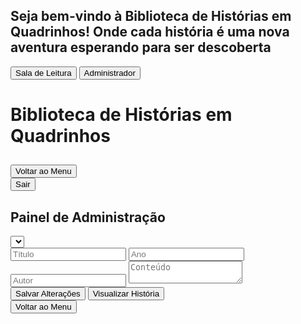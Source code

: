<html><head><base href="https://camiloduvane.github.io/CD/"><meta charset="UTF-8"><meta name="viewport" content="width=device-width, initial-scale=1.0"><title>Biblioteca de Histórias em Quadrinhos</title>
<style>
  @import url('https://fonts.googleapis.com/css2?family=Bangers&family=Comic+Neue:wght@400;700&display=swap');

  body {
    font-family: 'Comic Neue', cursive;
    background-color: #f0f0f0;
    margin: 0;
    padding: 0;
    height: 100vh;
    display: flex;
    flex-direction: column;
  }

  .overlay {
    position: fixed;
    top: 0;
    left: 0;
    width: 100%;
    height: 100%;
    background-color: rgba(0, 0, 0, 0.7);
    display: flex;
    justify-content: center;
    align-items: center;
    z-index: 1000;
  }

  .login-container {
    background-color: white;
    padding: 20px;
    border-radius: 10px;
    text-align: center;
  }

  .login-btn {
    font-family: 'Bangers', cursive;
    font-size: 1.2em;
    padding: 10px 20px;
    margin: 10px;
    background-color: #ff6b6b;
    color: white;
    border: none;
    border-radius: 5px;
    cursor: pointer;
    transition: background-color 0.3s;
  }

  .login-btn:hover {
    background-color: #ff4757;
  }

  .container {
    flex: 1;
    max-width: none;
    width: 100%;
    margin: 0;
    border-radius: 0;
    box-shadow: none;
    overflow-y: auto;
  }

  h1 {
    font-family: 'Bangers', cursive;
    color: #ff6b6b;
    text-align: center;
    font-size: 2.5em;
    margin-bottom: 20px;
    text-shadow: 2px 2px 0px #feca57;
  }

  .menu {
    display: grid;
    grid-template-columns: repeat(auto-fill, minmax(250px, 1fr));
    gap: 20px;
    margin-bottom: 30px;
  }

  .story-card {
    background-color: #f7f1e3;
    border: 2px solid #2d3436;
    border-radius: 10px;
    padding: 15px;
    transition: transform 0.3s, box-shadow 0.3s;
    cursor: pointer;
  }

  .story-card.read {
    opacity: 0.7;
    background-color: #e0e0e0;
  }

  .story-card:hover {
    transform: translateY(-5px);
    box-shadow: 0 5px 15px rgba(0,0,0,0.1);
  }

  .story-title {
    font-family: 'Bangers', cursive;
    color: #4ecdc4;
    font-size: 1.3em;
    margin-bottom: 10px;
  }

  .story-info {
    font-size: 0.9em;
    color: #636e72;
  }

  .comic-container {
    display: none;
  }

  .scene {
    margin-bottom: 30px;
    border: 1px solid #ddd;
    padding: 15px;
    border-radius: 5px;
  }

  .scene-title {
    font-family: 'Bangers', cursive;
    color: #4ecdc4;
    font-size: 1.5em;
    margin-bottom: 10px;
  }

  .panel {
    background-color: #f7f1e3;
    border: 2px solid #2d3436;
    border-radius: 10px;
    padding: 15px;
    margin-bottom: 15px;
  }

  .panel-description {
    white-space: pre-wrap;
  }

  .dialogue {
    margin-left: 20px;
  }

  .character {
    font-weight: bold;
    color: #6c5ce7;
  }

  .moral {
    font-family: 'Bangers', cursive;
    font-size: 1.2em;
    text-align: center;
    color: #e17055;
    margin-top: 30px;
    padding: 10px;
    background-color: #ffeaa7;
    border-radius: 5px;
  }

  .nav-buttons {
    display: flex;
    justify-content: space-between;
    margin-top: 20px;
  }

  .nav-button {
    font-family: 'Bangers', cursive;
    font-size: 1.2em;
    padding: 10px 20px;
    background-color: #ff6b6b;
    color: white;
    border: none;
    border-radius: 5px;
    cursor: pointer;
    transition: background-color 0.3s;
  }

  .nav-button:hover {
    background-color: #ff4757;
  }

  .nav-button:disabled {
    background-color: #b2bec3;
    cursor: not-allowed;
  }

  .back-to-menu {
    display: block;
    margin: 20px auto;
    font-family: 'Bangers', cursive;
    font-size: 1.2em;
    padding: 10px 20px;
    background-color: #4ecdc4;
    color: white;
    border: none;
    border-radius: 5px;
    cursor: pointer;
    transition: background-color 0.3s;
  }

  .back-to-menu:hover {
    background-color: #45b7aa;
  }

  .exit-btn {
    display: block;
    margin: 20px auto;
    font-family: 'Bangers', cursive;
    font-size: 1.2em;
    padding: 10px 20px;
    background-color: #ff6b6b;
    color: white;
    border: none;
    border-radius: 5px;
    cursor: pointer;
    transition: background-color 0.3s;
  }

  .exit-btn:hover {
    background-color: #ff4757;
  }

  .edit-form {
    background-color: #f9f9f9;
    border: 1px solid #ddd;
    padding: 20px;
    margin-top: 20px;
    border-radius: 5px;
  }

  .edit-form input {
    width: 100%;
    padding: 8px;
    margin: 5px 0 15px 0;
    display: inline-block;
    border: 1px solid #ccc;
    border-radius: 4px;
    box-sizing: border-box;
  }

  .edit-form button {
    background-color: #4CAF50;
    color: white;
    padding: 10px 20px;
    border: none;
    border-radius: 4px;
    cursor: pointer;
  }

  .edit-form button:hover {
    background-color: #45a049;
  }

  .edit-form textarea {
    width: 100%;
    height: 400px;
    margin-bottom: 10px;
    font-family: 'Comic Neue', cursive;
    font-size: 14px;
    line-height: 1.5;
  }

  .edit-form p {
    margin-bottom: 10px;
    font-style: italic;
    color: #666;
  }

  .quiz {
    background-color: #f0f8ff;
    border: 1px solid #add8e6;
    border-radius: 10px;
    padding: 20px;
    margin-top: 30px;
  }

  .quiz h3 {
    font-family: 'Bangers', cursive;
    color: #4ecdc4;
    font-size: 1.5em;
    margin-bottom: 20px;
  }

  .question {
    margin-bottom: 20px;
  }

  .question p {
    font-weight: bold;
    margin-bottom: 10px;
  }

  .question label {
    display: block;
    margin-bottom: 5px;
  }

  .quiz button {
    font-family: 'Bangers', cursive;
    font-size: 1.2em;
    padding: 10px 20px;
    background-color: #ff6b6b;
    color: white;
    border: none;
    border-radius: 5px;
    cursor: pointer;
    transition: background-color 0.3s;
    margin-top: 20px;
  }

  .quiz button:hover {
    background-color: #ff4757;
  }

  .admin-panel {
    background-color: white;
    padding: 20px;
    border-radius: 10px;
    margin-top: 20px;
    display: none;
  }

  #story-select {
    width: 100%;
    padding: 10px;
    margin-bottom: 20px;
    font-size: 16px;
  }

  .quiz-question {
    margin-bottom: 20px;
  }

  .quiz-question input,
  .quiz-question textarea {
    width: 100%;
    padding: 5px;
    margin-bottom: 5px;
  }

  .admin-button {
    font-family: 'Bangers', cursive;
    font-size: 1.2em;
    padding: 10px 20px;
    background-color: #4ecdc4;
    color: white;
    border: none;
    border-radius: 5px;
    cursor: pointer;
    transition: background-color 0.3s;
    margin-top: 20px;
    margin-right: 10px;
  }

  .admin-button:hover {
    background-color: #45b7aa;
  }

  .story-preview {
    display: none;
    background-color: #fff;
    border: 1px solid #ddd;
    border-radius: 10px;
    padding: 30px;
    margin-top: 20px;
    max-height: 600px;
    overflow-y: auto;
    box-shadow: 0 4px 6px rgba(0, 0, 0, 0.1);
  }

  .story-preview h3 {
    font-family: 'Bangers', cursive;
    color: #4ecdc4;
    font-size: 2em;
    margin-bottom: 10px;
    text-align: center;
  }

  .story-preview .story-info {
    text-align: center;
    font-style: italic;
    margin-bottom: 20px;
    color: #666;
  }

  .story-preview .story-content {
    background-color: #f7f1e3;
    border: 2px solid #2d3436;
    border-radius: 10px;
    padding: 25px;
    margin-bottom: 20px;
    white-space: pre-wrap;
    font-family: 'Comic Neue', cursive;
    line-height: 1.8;
    text-align: justify;
  }

  .story-preview .quiz-section h4 {
    font-family: 'Bangers', cursive;
    color: #ff6b6b;
    font-size: 1.5em;
    margin-bottom: 15px;
  }

  .story-preview .quiz-section .question {
    background-color: #f0f8ff;
    border: 1px solid #add8e6;
    border-radius: 8px;
    padding: 15px;
    margin-bottom: 15px;
  }

  .story-preview .quiz-section .question p {
    font-weight: bold;
    margin-bottom: 10px;
  }

  .story-preview .quiz-section .question ul {
    list-style-type: none;
    padding-left: 0;
  }

  .story-preview .quiz-section .question li {
    margin-bottom: 5px;
  }

  .story-preview .quiz-section .question li.correct-answer {
    color: #4CAF50;
    font-weight: bold;
  }

  .quiz-result {
    background-color: #f0f8ff;
    border: 1px solid #add8e6;
    border-radius: 10px;
    padding: 20px;
    margin-top: 30px;
    text-align: center;
  }

  .quiz-result h3 {
    font-family: 'Bangers', cursive;
    color: #4ecdc4;
    font-size: 1.5em;
    margin-bottom: 20px;
  }

  .quiz-result p {
    font-size: 1.2em;
    margin-bottom: 20px;
  }

  .quiz-result button {
    font-family: 'Bangers', cursive;
    font-size: 1.2em;
    padding: 10px 20px;
    background-color: #ff6b6b;
    color: white;
    border: none;
    border-radius: 5px;
    cursor: pointer;
    transition: background-color 0.3s;
  }

  .quiz-result button:hover {
    background-color: #ff4757;
  }

  .fullscreen-btn {
    position: fixed;
    top: 20px;
    right: 20px;
    z-index: 1001;
    font-family: 'Bangers', cursive;
    font-size: 1.2em;
    padding: 10px 20px;
    background-color: #4ecdc4;
    color: white;
    border: none;
    border-radius: 5px;
    cursor: pointer;
    transition: background-color 0.3s;
  }

  .fullscreen-btn:hover {
    background-color: #45b7aa;
  }
  
</style>
</head>
<body>
  <div id="login-overlay" class="overlay">
    <div class="login-container">
      <h2>Seja bem-vindo à Biblioteca de Histórias em Quadrinhos! Onde cada história é uma nova aventura esperando para ser descoberta</h2>
      <button id="reading-room-btn" class="login-btn">Sala de Leitura</button>
      <button id="admin-btn" class="login-btn">Administrador</button>
    </div>
  </div>
  <div class="container">
    <h1>Biblioteca de Histórias em Quadrinhos</h1>
    <div id="story-menu" class="menu"></div>
    <div id="comic-container" class="comic-container">
      <h2 id="comic-title"></h2>
      <div id="comic-content"></div>
      <button class="back-to-menu" onclick="showMenu()">Voltar ao Menu</button>
    </div>
    <button id="exit-btn" class="exit-btn" onclick="showLoginOverlay()">Sair</button>
  </div>
  <div id="admin-panel" class="admin-panel">
    <h2>Painel de Administração</h2>
    <select id="story-select"></select>
    <div id="edit-form" class="edit-form">
      <input type="text" id="edit-title" placeholder="Título">
      <input type="number" id="edit-year" placeholder="Ano">
      <input type="text" id="edit-author" placeholder="Autor">
      <textarea id="edit-content" placeholder="Conteúdo"></textarea>
      <div id="quiz-editor"></div>
      <button onclick="saveStoryChanges()">Salvar Alterações</button>
      <button onclick="previewStory()" class="admin-button">Visualizar História</button>
    </div>
    <button onclick="showMenu()" class="admin-button">Voltar ao Menu</button>
    <div id="story-preview" class="story-preview"></div>
  </div>

  <script>
const stories = [
  {
    id: 1,
    title: "A Galinha dos Ovos de Ouro",
    year: 2000,
    author: "Camilo Duvane",
    content: `No silêncio da manhã, o fazendeiro entrou no galinheiro como fazia todos os dias. Mas, para sua surpresa, encontrou algo brilhando no meio das palhas: um ovo de ouro. Ele o pegou cuidadosamente, admirando o brilho metálico com um sorriso imenso no rosto.
"Com esse ovo, vou comprar o maior trator do mundo!"
Ele não conseguia conter a alegria, imaginando as novas possibilidades que esse ovo traria para sua fazenda. Com o ovo seguro em suas mãos, ele saiu do galinheiro, sem perceber que estava sendo vigiado.

<p>O Plano dos Ladrões</p>
Do outro lado da fazenda, escondidos entre árvores, dois ladrões observavam atentamente o fazendeiro. Eles tinham ouvido rumores sobre o ovo de ouro e estavam determinados a roubá-lo.
"Precisamos desse ovo. Com ele, seremos ricos!"
Os dois abriram um mapa desenhado à mão no chão, traçando os passos de como invadir o galinheiro. Estavam confiantes de que o plano era perfeito.
"Entramos pelo portão lateral, depois escalamos a cerca e pegamos a galinha. Fácil."

<p>O Roubo</p>
Na calada da noite, os ladrões finalmente executaram seu plano. Chegaram ao poleiro, mal iluminado pela luz da lua, e começaram a se aproximar da galinha que, supostamente, botava os ovos de ouro. Quando estavam prestes a pegá-la, um som alto os fez congelar.

<p>"CÓCÓRÓCÓCÓÓÓÓÓ!"</p>
O cacarejar ecoou por toda a fazenda, acordando os outros animais. Desesperados, os ladrões se entreolharam, o medo crescendo.

<p>A Fuga<p/>
"Corre! Corre!"
Os dois fugiram em pânico, tropeçando nas cercas e deixando um rastro de penas para trás, enquanto o cacarejar continuava alto. O plano perfeito tinha virado um desastre. Eles correram sem parar até encontrarem abrigo.

<p>O Fazendeiro Retorna</p>
Na manhã seguinte, os ladrões, ainda tremendo e escondidos atrás de arbustos, observaram o fazendeiro retornando ao galinheiro. Ele parecia alheio ao ocorrido, acariciando a galinha e levando outro ovo para casa, com um sorriso no rosto.
"Que noite tranquila. Agora é hora de vender outro ovo de ouro."
Enquanto o fazendeiro caminhava para sua casa, os ladrões sabiam que, por ora, seus planos de roubar a galinha dos ovos de ouro estavam arruinados.
E assim termina a história dos ladrões, que, mesmo com todo o planejamento, acabaram fugindo com as mãos vazias!`,
    read: false,
    quiz: [
      {
        question: "O que o fazendeiro encontrou no galinheiro?",
        options: ["Uma galinha nova", "Um ovo de prata", "Um ovo de ouro", "Um saco de dinheiro"],
        correctAnswer: 2
      },
      {
        question: "O que o fazendeiro planejava fazer com o ovo de ouro?",
        options: ["Construir uma casa", "Comprar o maior trator do mundo", "Vender a fazenda", "Guardar o ovo como lembrança"],
        correctAnswer: 1
      },
      {
        question: "Como os ladrões planejavam roubar o ovo?",
        options: ["Elaborando um plano com um mapa desenhado à mão", "Pedindo o ovo ao fazendeiro", "Comprando a galinha do fazendeiro", "Esperando a galinha botar outro ovo"],
        correctAnswer: 0
      },
      {
        question: "Quando os ladrões decidiram executar o plano?",
        options: ["De manhã cedo", "À tarde", "Durante a noite", "No horário de almoço"],
        correctAnswer: 2
      },
      {
        question: "O que aconteceu quando os ladrões chegaram ao galinheiro?",
        options: ["A galinha os atacou", "O fazendeiro os pegou", "Eles roubaram o ovo", "A galinha começou a cacarejar alto"],
        correctAnswer: 3
      },
      {
        question: "O que os ladrões fizeram quando ouviram a galinha cacarejar?",
        options: ["Pegaram a galinha e correram", "Fugiram em pânico", "Se esconderam no galinheiro", "Gritaram por ajuda"],
        correctAnswer: 1
      },
      {
        question: "Onde os ladrões se esconderam após fugirem do galinheiro?",
        options: ["No celeiro", "Dentro do galinheiro", "Atrás de arbustos", "Na casa do fazendeiro"],
        correctAnswer: 2
      },   
      {
        question: "O fazendeiro percebeu o plano dos ladrões?",
        options: ["Não", "Sim, ele os pegou", "Sim, mas não fez nada", "Sim, e correu atrás deles"],
        correctAnswer: 0
      },
      {
        question: "O que o fazendeiro fez na manhã seguinte?",
        options: ["Ele voltou ao galinheiro, acariciou a galinha e levou outro ovo para casa", "Ele descobriu o plano dos ladrões", "Ele vendeu a galinha", "Ele trancou o galinheiro"],
        correctAnswer: 0
      },
     {
        question: "Como a história termina para os ladrões?",
        options: ["Conseguem roubar o ovo", "São presos pelo fazendeiro", "Se tornam amigos do fazendeiro", "Fugiram sem o ovo e com o plano fracassado"],
        correctAnswer: 3
      }
    ]
  },
  {
    id: 2,
    title: "As Aventuras do Gato de Botas",
    year: 1995,
    author: "Camilo Duvane",
    content: `<p>O Desfile do Gato de Botas</p>
Era uma vez, em uma cidade distante, um gato muito especial que usava botas de couro reluzente. Ele era conhecido por sua astúcia e coragem. Enquanto caminhava pelas ruas, os moradores admiravam sua confiança e elegância. Com sua espada presa ao cinto e seu chapéu inclinado para o lado, o Gato de Botas se preparava para uma missão perigosa: derrotar o terrível Ogro da montanha. Ele sorriu de canto, sabendo que nada poderia impedi-lo.

<p>Preparativos para a Jornada</p>
Em seu esconderijo secreto, o Gato de Botas organizava tudo com cuidado. Ele encheu sua bolsa com petiscos de atum, colocou sua capa e ajustou bem as botas. "Vamos, Rato", disse ele ao seu pequeno companheiro. "Hoje é o dia em que enfrentaremos o Ogro e sairemos vitoriosos!" O Rato, que sempre o acompanhava, tremia de medo, mas confiava plenamente no Gato de Botas.

<p>A Caminho da Caverna</p>
Eles caminharam por florestas densas e cruzaram rios gelados até que, finalmente, chegaram à entrada da caverna do Ogro. O lugar era sombrio, com musgos escorrendo pelas paredes de pedra e uma neblina que parecia esconder perigos à espreita. O Gato de Botas sacou sua espada e deu um passo à frente. "Agora começa a verdadeira aventura", ele disse, com um brilho nos olhos.

<p>O Primeiro Desafio – Os Guardiões de Pedra</p>
Ao entrarem na caverna, dois enormes guardiões de pedra surgiram das sombras, bloqueando o caminho. Suas vozes ressoavam como trovões: "Ninguém entra sem provar sua força!" O Gato de Botas não hesitou. Ele pulou com agilidade, desviando dos socos pesados das estátuas e usando sua espada para desferir golpes rápidos. Com suas botas mágicas, ele saltava pelas paredes, confundindo os guardiões, até que, com um movimento preciso, derrubou as criaturas de pedra com um golpe final.

<p>O Labirinto do Ogro</p>
Após vencer os guardiões, o Gato e o Rato se viram diante de um labirinto escuro e traiçoeiro. O Ogro tinha enchido o lugar de armadilhas mortais. Flechas voavam de todos os lados, e o chão se abria em buracos profundos. Mas o Gato de Botas, com sua incrível habilidade e agilidade, desviava de cada obstáculo, enquanto o Rato seguia em sua cauda, torcendo para que não errassem o caminho. A cada passo, o labirinto parecia mais difícil, mas o Gato de Botas não desistia.

<p>O Encontro com o Ogro</p>
Finalmente, depois de vencer o labirinto, eles chegaram à câmara central, onde o Ogro estava sentado em seu trono de ossos. Ele era gigantesco, com músculos que pareciam montanhas e olhos que brilhavam como brasas. "Quem ousa invadir minha caverna?", rugiu o Ogro. O Gato de Botas se aproximou, sem mostrar medo, e disse: "Eu sou o Gato de Botas, e vim acabar com o seu reinado de terror!" O Ogro deu uma gargalhada, mas o Gato estava preparado.

<p>A Grande Batalha</p>
O Ogro levantou seu pesado porrete e atacou, fazendo o chão tremer. O Gato de Botas, com sua agilidade, saltava para fora do alcance dos golpes, desferindo ataques rápidos com sua espada. Cada vez que o Ogro tentava esmagá-lo, o Gato usava suas botas mágicas para saltar mais alto e mais rápido, cortando o monstro em pontos estratégicos. Mas o Ogro era poderoso, e cada erro poderia ser fatal.
<p>A luta foi intensa. O Gato escalava as paredes e usava cada centímetro de sua inteligência e agilidade para vencer. Em um momento de descuido, o Ogro o encurralou, mas o Rato, com sua pequena bravura, mordeu o tornozelo do gigante, distraindo-o por tempo suficiente para o Gato de Botas desferir o golpe final — um corte certeiro que fez o Ogro cair, derrotado.</p>

<p>O Tesouro e o Retorno Triunfante</p>
Com o Ogro derrotado, o Gato de Botas e o Rato descobriram o tesouro escondido nas profundezas da caverna. Riquezas além da imaginação estavam à sua disposição, mas, mais importante que o ouro, era a sensação de vitória e dever cumprido. O Gato de Botas olhou para o Rato e sorriu. "Conseguimos, meu amigo. Agora, vamos para casa."

<p>E assim, o Gato de Botas voltou para a cidade, mais uma vez aclamado como herói. As pessoas o saudaram enquanto ele caminhava pelas ruas com suas botas brilhando e sua cabeça erguida, sabendo que sua coragem e astúcia haviam salvado o dia mais uma vez.</p>`,
    read: false,
    quiz: [
      {
        question: "Qual era o objetivo do Gato de Botas ao entrar na caverna do Ogro?",
        options: ["Encontrar um tesouro perdido.", "Libertar prisioneiros do Ogro.", "Derrotar o Ogro e acabar com seu reinado de terror.", "Procurar um antigo artefato mágico."],
        correctAnswer: 2
      },
      {
        question: "Quem acompanhava o Gato de Botas em sua jornada?",
        options: ["Um pequeno rato.", "Um cavalo valente.", "Um corvo sábio.", "Um leão corajoso."],
        correctAnswer: 0
      },
      {
        question: "Qual foi o primeiro desafio que o Gato de Botas enfrentou dentro da caverna?",
        options: ["Um rio de lava.", "Guardiões de pedra gigantes.", "Uma armadilha de flechas.", "Um dragão adormecido."],
        correctAnswer: 1
      },
      {
        question: "Como o Rato ajudou o Gato de Botas na batalha contra o Ogro?",
        options: ["Distraiu o Ogro mordendo seu tornozelo.", "Trouxe uma espada mágica ao Gato de Botas.", " Fez uma armadilha para o Ogro cair.", "Falou com o Ogro para negociar a paz."],
        correctAnswer: 0
      }
    ]
  },
  {
    id: 3,
    title: "O Dia em que o Sol Tirou Férias",
    year: 2022,
    author: "Camilo Duvane",
    content: `<p>O Sol Decide Descansar</p>
Era uma vez, em um reino distante, onde todos os dias o Sol nascia pontualmente, brilhante e caloroso, iluminando o mundo com sua luz dourada. No entanto, naquela manhã, algo inesperado aconteceu. O Sol, ao despertar no horizonte, se sentiu cansado. "Todos os dias eu ilumino a Terra sem descanso", pensou ele. "Hoje, vou tirar um dia de folga!" E assim, sem pensar duas vezes, o Sol se escondeu atrás de uma nuvem enorme, bocejou, e adormeceu novamente.

<p>O Mundo sem Amanhecer</p>
As horas passaram e, estranhamente, não amanhecia. As pessoas saíram de suas casas, mas a escuridão continuava. O relógio marcava 8 da manhã, depois 9, 10… e ainda estava tudo escuro. "O que está acontecendo?", perguntavam-se, intrigadas. Os agricultores esperavam a luz do Sol para começar o trabalho, as crianças estavam confusas, e até os relógios de sol ficaram inúteis. As ruas estavam cheias de murmúrios: "Onde está o Sol? Será que ele nos abandonou?"

<p>A Confusão dos Animais</p>
Enquanto as pessoas tentavam entender o que estava acontecendo, os animais noturnos ficaram completamente confusos. Os morcegos voavam em círculos, sem saber se deveriam caçar ou voltar para suas cavernas. As corujas, que normalmente dormiam durante o dia, estavam acordadas, mas estranhavam que a noite parecia não ter fim. "Deveríamos continuar acordados?", perguntava-se um lobo a outro. "Ou será que estamos presos em uma noite eterna?" Os animais diurnos, por sua vez, se recusavam a sair de seus abrigos, achando que era noite.

<p>Os Planos da Lua</p>
Enquanto o Sol descansava, a Lua, que normalmente só aparecia à noite, olhava a Terra com preocupação. Ela sabia que não estava pronta para iluminar o mundo durante o dia. "Eu sou a guardiã da noite", pensava a Lua, "mas com o Sol dormindo, alguém precisa cuidar de tudo!" Assim, a Lua decidiu aparecer no céu, mas sua luz fraca não era suficiente para trazer a mesma energia que o Sol. "Preciso acordar o Sol", concluiu.

<p>A Conversa da Lua com o Sol</p>
A Lua, então, subiu até o esconderijo do Sol e o encontrou profundamente adormecido. "Sol!", chamou a Lua suavemente. "Todos na Terra estão confusos. Os humanos estão inquietos, os animais não sabem o que fazer, e a natureza precisa de você." O Sol abriu um olho, ainda preguiçoso. "Só mais cinco minutos...", ele murmurou. Mas a Lua insistiu: "Você pode descansar depois. O mundo precisa da sua luz!" Relutante, o Sol finalmente se espreguiçou e saiu de trás da nuvem.

<p>O Sol Retorna ao Céu</p>
De repente, um feixe de luz dourada cortou o céu, e as pessoas começaram a aplaudir. "O Sol voltou!", gritaram. Os animais diurnos saíram de seus abrigos, animados para um novo dia, enquanto os noturnos voltaram para suas cavernas e tocas, aliviados por poderem finalmente descansar. A Lua sorriu ao ver a Terra retornar ao seu equilíbrio natural. O Sol, mesmo ainda um pouco cansado, sentiu-se feliz por voltar a iluminar o mundo, sabendo que era insubstituível.

<p>Uma Lição Importante</p>
Antes de desaparecer no horizonte ao final do dia, o Sol refletiu: "Talvez eu realmente precise de uma folga de vez em quando, mas o mundo depende de mim. Da próxima vez, vou descansar durante a noite e deixar a Lua fazer seu trabalho." E assim, o Sol aprendeu uma importante lição sobre responsabilidade e equilíbrio, e o mundo voltou a sua rotina normal, com Sol durante o dia e Lua à noite.`,
    read: false,
    quiz: [
      {
        question: "Por que o Sol decidiu tirar um dia de folga?",
        options: ["Porque ele estava cansado de iluminar o mundo todos os dias.", "Porque estava chovendo.", "Porque a Lua pediu para ele descansar.", "Porque os humanos não precisavam mais de sua luz."],
        correctAnswer: 0
      },
      {
        question: "O que aconteceu com as pessoas quando o Sol não apareceu?",
        options: ["Elas foram dormir novamente.", "Elas não perceberam a falta do Sol.", "Elas fizeram uma festa para a Lua.", "Elas ficaram surpresas e confusas porque não amanhecia."],
        correctAnswer: 3
      },
      {
        question: "Como os animais noturnos reagiram à ausência do Sol?",
        options: ["Eles aproveitaram para caçar mais.", "Eles ficaram confusos, sem saber se deveriam dormir ou ficar acordados.", "Eles ficaram felizes por poder viver o dia todo na escuridão.", "Eles voltaram para suas tocas imediatamente."],
        correctAnswer: 1
      },
      {
        question: "Qual foi a solução que a Lua encontrou para lidar com a falta do Sol?",
        options: ["Ela decidiu brilhar com mais força para iluminar o dia.", "Ela foi conversar com o Sol para convencê-lo a voltar.", "Ela foi conversar com o Sol para convencê-lo a voltar.", "Ela decidiu deixar o mundo sem luz até o Sol voltar."],
        correctAnswer: 2
      },
      {
        question: "Como o Sol reagiu quando a Lua tentou convencê-lo a voltar?",
        options: ["Ele se recusou e pediu para a Lua cuidar do dia.", "Ele disse que precisava de mais tempo para descansar, mas acabou voltando.", "Ele concordou imediatamente e voltou para o céu.", "Ele se escondeu ainda mais."],
        correctAnswer: 1
      },
      {
        question: "Qual foi a lição que o Sol aprendeu ao final da história?",
        options: ["Que ele pode tirar folga quando quiser, sem avisar ninguém.", "Que o mundo não depende tanto dele quanto ele pensava.", "Que ele tem uma grande responsabilidade e deve descansar nos momentos apropriados.", "Que a Lua deveria assumir o papel de iluminar o mundo sempre."],
        correctAnswer: 2
      }
    ]
  },
  {
    id: 4,
    title: "A Girafa que Tinha Medo de Alturas",
    year: 2024,
    author: "Camilo Duvane",
    content: `<p>Gigi Descobre seu Medo</p>
Era uma vez, em uma vasta savana africana, onde vivia uma jovem girafa chamada Gigi. Gigi era alta, com um pescoço comprido como todas as girafas, mas havia algo que a diferenciava: ela tinha medo de alturas! Tudo começou em um dia ensolarado, quando Gigi estava comendo folhas do topo de uma árvore alta. Curiosa, ela olhou para baixo e sentiu um frio na barriga. "Ai, que alto!", pensou, tremendo um pouco. Suas longas pernas pareceram bambear e, naquele momento, ela descobriu que tinha um grande medo de olhar para baixo.

<p>Os Animais Tentam Ajudar</p>
A notícia sobre o medo de Gigi rapidamente se espalhou pela savana. Todos os outros animais ficaram surpresos: "Como uma girafa, que é tão alta, pode ter medo de altura?" Mas, ao invés de rirem dela, os amigos de Gigi decidiram ajudar. O elefante sugeriu: "Você deveria tentar subir em colinas pequenas e olhar para baixo, para se acostumar". O macaco, que adorava balançar nas árvores, disse: "Tente subir em uma árvore comigo, Gigi, e vamos balançar lá do alto!". Mas nada disso parecia funcionar. Cada vez que Gigi olhava para baixo, seu medo voltava.

<p>Gigi Pratica Olhar para Cima</p>
Desanimada, Gigi pensou que jamais superaria seu medo. Foi então que uma coruja sábia, que observava tudo de longe, deu um conselho diferente: "Gigi, ao invés de olhar para baixo, por que você não tenta olhar para cima? O céu é vasto e bonito. Quem sabe isso ajude a acalmar seu coração." Gigi ficou pensativa. "Olhar para cima? Nunca pensei nisso!" No dia seguinte, Gigi começou a praticar. Toda vez que sentia o medo chegar, ela olhava para o céu azul, para as nuvens fofas, e aos poucos começou a se sentir mais confiante. "O céu é lindo", pensava, "e não há nada a temer quando olho para cima."

<p>O Filhote de Pássaro em Perigo</p>
Certo dia, enquanto caminhava pela savana, Gigi ouviu um piado desesperado. Olhando para o alto de uma árvore, ela viu que um filhote de pássaro tinha caído do ninho e estava preso em um galho mais abaixo. A mãe pássaro voava em pânico ao redor, mas não conseguia alcançar o filhote. Gigi olhou em volta e percebeu que, por mais que outros animais quisessem ajudar, nenhum deles era alto o suficiente para alcançar o filhote. Ela sabia que só ela poderia salvá-lo. "Eu sou a única que pode fazer isso", pensou Gigi, seu coração acelerando.

<p>Gigi Supera seu Medo</p>
Com o filhote choramingando, Gigi sabia que não podia hesitar. Apesar de sentir o medo apertar em seu peito, ela lembrou-se do que havia aprendido: "Olhe para cima, Gigi!" Com determinação, ela ergueu a cabeça, olhou para o céu, e estendeu seu pescoço longo e elegante até o galho onde o filhote estava preso. Sem olhar para baixo, Gigi gentilmente pegou o filhote com sua boca e o devolveu ao ninho seguro. Todos os animais ao redor aplaudiram sua coragem. Gigi, surpresa com o que acabara de fazer, percebeu que, ao focar no que realmente importava — o filhote —, o medo desaparecera. Ela havia superado seu medo de altura!

<p>Uma Nova Giraffa</p>
Depois daquele dia, Gigi nunca mais teve medo de altura. Ela entendeu que às vezes nossos maiores medos podem ser superados quando nos concentramos em algo mais importante. Gigi continuou a olhar para o céu, mas agora, sempre que necessário, ela também conseguia olhar para baixo com confiança. A savana comemorava sua bravura, e Gigi, que antes tinha medo de ser tão alta, agora tinha orgulho de sua altura, sabendo que isso a tornava especial e capaz de grandes feitos.`,
    read: false,
    quiz: [
      {
        question: "Qual é o nome da girafa da história?",
        options: ["Gina", "Gigi", "Gina", "Gilda"],
        correctAnswer: 1
      },
      {
        question: "O que Gigi pratica para superar seu medo?",
        options: ["Pular", "Correr", "Olhar para cima", "Fechar os olhos"],
        correctAnswer: 2
      },
      {
        question: "O que faz Gigi superar seu medo no final?",
        options: ["Ver um arco-íris", "Ganhar um prêmio", "Salvar um filhote de pássaro", "Subir em uma árvore"],
        correctAnswer: 2
      },
      {
        question: "Como os outros animais reagem ao medo de Gigi?",
        options: ["Eles riem dela.", "Eles ignoram seu medo.", "Eles dizem que ela deve ficar longe de alturas.", "Eles tentam ajudá-la a superar seu medo."],
        correctAnswer: 3
      },
      {
        question: "Qual conselho a coruja sábia dá a Gigi?",
        options: ["Olhar para cima em vez de para baixo.", "Ignorar seu medo.", "Olhar para cima", "Pedir ajuda a outros animais."],
        correctAnswer: 0
      },
      {
        question: "O que Gigi descobre sobre alturas ao salvar o filhote de pássaro?",
        options: ["Que alturas são sempre assustadoras.", "Que ela prefere ficar no chão.", "Que alturas não são tão assustadoras como ela pensava", "Que nunca mais quer subir em árvores"],
        correctAnswer: 2
      }
    ]
  },
  {
    id: 5,
    title: "O Peixe que Queria Voar",
    year: 2024,
    author: "Camilo Duvane",
    content: `Finn, o peixinho, olhava para o céu enquanto os pássaros voavam em grandes círculos. Seus olhos brilhavam com a ideia de fazer o mesmo. “Oh, como seria maravilhoso tocar as nuvens e sentir o vento nas nadadeiras!” ele pensava, sonhando em voar.

Determinada, Finn começou a praticar. Com todo o impulso que conseguia, ele nadava até a superfície e pulava para fora da água, esticando suas nadadeiras como asas. Mas, inevitavelmente, caía de volta na água com um splash. Ele tentava, tentava, mas o resultado era sempre o mesmo.

Um dia, enquanto tentava mais uma vez, uma gaivota chamada Gabi pousou na beira da água e o observou. "Por que você está tentando voar, Finn?", perguntou ela. Finn respondeu: "Quero ser livre como vocês, os pássaros." A gaivota sorriu com carinho e disse: "Ser livre não significa ser como os outros. Nós, pássaros, voamos no céu, mas vocês, peixes, têm um mundo imenso para explorar debaixo d'água."

Refletindo sobre as palavras de Gabi, Finn percebeu que podia “voar” de uma forma diferente, explorando o oceano com suas nadadeiras. Ele começou a nadar mais rápido, dando voltas e piruetas na água. Sentiu-se livre, sentiu-se feliz. Descobriu que, ao movimentar as nadadeiras e o corpo com agilidade, podia ‘voar’ debaixo d'água, como nunca havia pensado antes.

Finn, cheio de alegria, voltou para perto da superfície e chamou Gabi e os outros pássaros para verem. Ele fez um verdadeiro espetáculo aquático, girando, saltando e fazendo acrobacias. Os pássaros ficaram impressionados e aplaudiram seu talento. "Uau, Finn!", disseram eles, "você realmente sabe voar!". Finn, finalmente, sentiu que não precisava ser como os pássaros para sentir a liberdade que tanto desejava. Ele havia encontrado seu próprio voo. `,
    read: false,
    quiz: [
      {
        question: "Qual é o sonho de Finn?",
        options: ["Nadar mais rápido", "Voar como os pássaros", "Viver em um aquário", "Encontrar um tesouro"],
        correctAnswer: 1
      },
      {
        question: "Quem ajuda Finn a entender a importância de ser quem ele é?",
        options: ["Um tubarão", "Uma tartaruga", "Uma gaivota", "Outro peixe"],
        correctAnswer: 2
      },
      {
        question: "O que Finn descobre que pode fazer no final da história?",
        options: ["Voar no ar", "Respirar fora d'água", "'Voar' debaixo d'água", "Falar com humanos"],
        correctAnswer: 2
      }
    ]
  }, 


{
    id: 5,
    title: "O Peixe que Queria Voar",
    year: 2024,
    author: "Camilo Duvane",
    content: `Finn, o peixinho, olhava para o céu enquanto os pássaros voavam em grandes círculos. Seus olhos brilhavam com a ideia de fazer o mesmo. “Oh, como seria maravilhoso tocar as nuvens e sentir o vento nas nadadeiras!” ele pensava, sonhando em voar.

Determinada, Finn começou a praticar. Com todo o impulso que conseguia, ele nadava até a superfície e pulava para fora da água, esticando suas nadadeiras como asas. Mas, inevitavelmente, caía de volta na água com um splash. Ele tentava, tentava, mas o resultado era sempre o mesmo.

Um dia, enquanto tentava mais uma vez, uma gaivota chamada Gabi pousou na beira da água e o observou. "Por que você está tentando voar, Finn?", perguntou ela. Finn respondeu: "Quero ser livre como vocês, os pássaros." A gaivota sorriu com carinho e disse: "Ser livre não significa ser como os outros. Nós, pássaros, voamos no céu, mas vocês, peixes, têm um mundo imenso para explorar debaixo d'água."

Refletindo sobre as palavras de Gabi, Finn percebeu que podia “voar” de uma forma diferente, explorando o oceano com suas nadadeiras. Ele começou a nadar mais rápido, dando voltas e piruetas na água. Sentiu-se livre, sentiu-se feliz. Descobriu que, ao movimentar as nadadeiras e o corpo com agilidade, podia ‘voar’ debaixo d'água, como nunca havia pensado antes.

Finn, cheio de alegria, voltou para perto da superfície e chamou Gabi e os outros pássaros para verem. Ele fez um verdadeiro espetáculo aquático, girando, saltando e fazendo acrobacias. Os pássaros ficaram impressionados e aplaudiram seu talento. "Uau, Finn!", disseram eles, "você realmente sabe voar!". Finn, finalmente, sentiu que não precisava ser como os pássaros para sentir a liberdade que tanto desejava. Ele havia encontrado seu próprio voo. `,
    read: false,
    quiz: [
      {
        question: "Qual é o sonho de Finn?",
        options: ["Nadar mais rápido", "Voar como os pássaros", "Viver em um aquário", "Encontrar um tesouro"],
        correctAnswer: 1
      },
      {
        question: "Quem ajuda Finn a entender a importância de ser quem ele é?",
        options: ["Um tubarão", "Uma tartaruga", "Uma gaivota", "Outro peixe"],
        correctAnswer: 2
      },
      {
        question: "O que Finn descobre que pode fazer no final da história?",
        options: ["Voar no ar", "Respirar fora d'água", "'Voar' debaixo d'água", "Falar com humanos"],
        correctAnswer: 2
      }
    ]
} 





  
];

function populateMenu() {
  const menu = document.getElementById('story-menu');
  menu.innerHTML = '';
  
  const sortedStories = stories.sort((a, b) => {
    if (a.read === b.read) return 0;
    return a.read ? 1 : -1;
  });

  sortedStories.forEach((story, index) => {
    const card = document.createElement('div');
    card.className = `story-card ${story.read ? 'read' : ''}`;
    card.innerHTML = `
      <div class="story-title">${index + 1}. ${story.title}</div>
      <div class="story-info">Ano: ${story.year} | Autor: ${story.author}</div>
    `;
    card.onclick = () => showStory(story);
    menu.appendChild(card);
  });
}

let currentStory = null;

function showLoginOverlay() {
  document.getElementById('login-overlay').style.display = 'flex';
  document.querySelector('.container').style.display = 'none';
  document.getElementById('admin-panel').style.display = 'none';
  document.getElementById('story-preview').style.display = 'none';
}

function hideLoginOverlay() {
  document.getElementById('login-overlay').style.display = 'none';
}

function showAdminPanel() {
  document.getElementById('admin-panel').style.display = 'block';
  document.querySelector('.container').style.display = 'none';
  document.getElementById('story-preview').style.display = 'none';
  populateStorySelect();
}

function populateStorySelect() {
  const select = document.getElementById('story-select');
  select.innerHTML = '<option value="">Selecione uma história</option>';
  stories.forEach(story => {
    const option = document.createElement('option');
    option.value = story.id;
    option.textContent = story.title;
    select.appendChild(option);
  });
  select.addEventListener('change', loadStoryForEditing);
}

function loadStoryForEditing() {
  const storyId = parseInt(document.getElementById('story-select').value);
  const story = stories.find(s => s.id === storyId);
  if (story) {
    document.getElementById('edit-title').value = story.title;
    document.getElementById('edit-year').value = story.year;
    document.getElementById('edit-author').value = story.author;
    document.getElementById('edit-content').value = story.content;
    
    const quizEditor = document.getElementById('quiz-editor');
    quizEditor.innerHTML = '';
    story.quiz.forEach((question, index) => {
      const questionDiv = document.createElement('div');
      questionDiv.className = 'quiz-question';
      questionDiv.innerHTML = `
        <textarea class="question-text">${question.question}</textarea>
        ${question.options.map((option, optIndex) => `
          <input type="text" class="option" value="${option}">
        `).join('')}
        <input type="number" class="correct-answer" value="${question.correctAnswer}" min="0" max="3">
      `;
      quizEditor.appendChild(questionDiv);
    });
  }
}

function saveStoryChanges() {
  const storyId = parseInt(document.getElementById('story-select').value);
  const story = stories.find(s => s.id === storyId);
  if (story) {
    story.title = document.getElementById('edit-title').value;
    story.year = parseInt(document.getElementById('edit-year').value);
    story.author = document.getElementById('edit-author').value;
    story.content = document.getElementById('edit-content').value;
    
    const quizQuestions = document.querySelectorAll('.quiz-question');
    story.quiz = Array.from(quizQuestions).map(questionDiv => {
      return {
        question: questionDiv.querySelector('.question-text').value,
        options: Array.from(questionDiv.querySelectorAll('.option')).map(option => option.value),
        correctAnswer: parseInt(questionDiv.querySelector('.correct-answer').value)
      };
    });
    
    alert('Alterações salvas com sucesso!');
    populateMenu();
  }
}

function previewStory() {
  const storyId = parseInt(document.getElementById('story-select').value);
  const story = stories.find(s => s.id === storyId);
  const previewDiv = document.getElementById('story-preview');
  
  if (story) {
    const modifiedTitle = document.getElementById('edit-title').value;
    const modifiedYear = document.getElementById('edit-year').value;
    const modifiedAuthor = document.getElementById('edit-author').value;
    const modifiedContent = document.getElementById('edit-content').value;
    
    previewDiv.innerHTML = `
      <h3>${modifiedTitle}</h3>
      <p class="story-info"><strong>Ano:</strong> ${modifiedYear} | <strong>Autor:</strong> ${modifiedAuthor}</p>
      <div class="story-content">${modifiedContent}</div>
      <div class="quiz-section">
        <h4>Quiz</h4>
        ${story.quiz.map((q, i) => `
          <div class="question">
            <p>${i + 1}. ${q.question}</p>
            <ul>
              ${q.options.map((option, j) => `
                <li class="${j === q.correctAnswer ? 'correct-answer' : ''}">${option}${j === q.correctAnswer ? ' (Resposta correta)' : ''}</li>
              `).join('')}
            </ul>
          </div>
        `).join('')}
      </div>
    `;
    previewDiv.style.display = 'block';
  } else {
    previewDiv.innerHTML = '<p>Selecione uma história para visualizar.</p>';
    previewDiv.style.display = 'block';
  }
}

function showMenu() {
  document.getElementById('story-menu').style.display = 'grid';
  document.getElementById('comic-container').style.display = 'none';
  document.getElementById('admin-panel').style.display = 'none';
  document.getElementById('story-preview').style.display = 'none';
  document.querySelector('.container').style.display = 'block';
  currentStory = null;
  populateMenu();
}

function showAdminError() {
  alert('Senha incorreta. Por favor, contacte Camilo Duvane pelos números 842479404 para obter a senha correta.');
}

document.getElementById('admin-btn').addEventListener('click', () => {
  const password = prompt('Digite a senha de administrador:');
  if (password === '6363') {
    hideLoginOverlay();
    showAdminPanel();
  } else {
    showAdminError();
  }
});

function showStory(story) {
  currentStory = story;
  document.getElementById('story-menu').style.display = 'none';
  const comicContainer = document.getElementById('comic-container');
  comicContainer.style.display = 'block';
  
  document.getElementById('comic-title').textContent = story.title;
  const comicContent = document.getElementById('comic-content');
  comicContent.innerHTML = '';

  const scenes = story.content.split('\n\n');
  scenes.forEach((scene, index) => {
    const sceneDiv = document.createElement('div');
    sceneDiv.className = 'scene';
    sceneDiv.innerHTML = `
      <h3 class="scene-title">Cena ${index + 1}</h3>
      <div class="panel">
        <p class="panel-description">${scene}</p>
      </div>
    `;
    comicContent.appendChild(sceneDiv);
  });

  const quizDiv = document.createElement('div');
  quizDiv.className = 'quiz';
  quizDiv.innerHTML = `
    <h3>Quiz</h3>
    ${story.quiz.map((q, i) => `
      <div class="question">
        <p>${i + 1}. ${q.question}</p>
        ${q.options.map((option, j) => `
          <label>
            <input type="radio" name="q${i}" value="${j}">
            ${option}
          </label>
        `).join('')}
      </div>
    `).join('')}
    <button onclick="submitQuiz()">Enviar Respostas</button>
  `;
  comicContent.appendChild(quizDiv);

  story.read = true;
}

function submitQuiz() {
  if (!currentStory) return;

  let correctAnswers = 0;
  const totalQuestions = currentStory.quiz.length;

  currentStory.quiz.forEach((q, i) => {
    const selectedAnswer = document.querySelector(`input[name="q${i}"]:checked`);
    if (selectedAnswer && parseInt(selectedAnswer.value) === q.correctAnswer) {
      correctAnswers++;
    }
  });

  const resultText = `Você acertou ${correctAnswers} de ${totalQuestions} perguntas!`;
  displayQuizResults(currentStory.title, resultText);
}

function displayQuizResults(title, resultText) {
  const comicContent = document.getElementById('comic-content');
  const resultDiv = document.createElement('div');
  resultDiv.className = 'quiz-result';
  resultDiv.innerHTML = `
    <h3>${title}</h3>
    <p>${resultText}</p>
    <button onclick="showMenu()">Voltar ao Menu</button>
  `;
  comicContent.innerHTML = '';
  comicContent.appendChild(resultDiv);
}

function toggleFullScreen() {
  if (!document.fullscreenElement) {
    document.documentElement.requestFullscreen();
  } else {
    if (document.exitFullscreen) {
      document.exitFullscreen();
    }
  }
}

// Add this to the existing window.addEventListener('load', ...) function
const fullscreenBtn = document.createElement('button');
fullscreenBtn.textContent = 'CWD';
fullscreenBtn.className = 'fullscreen-btn';
fullscreenBtn.onclick = toggleFullScreen;
document.body.appendChild(fullscreenBtn);

document.getElementById('reading-room-btn').addEventListener('click', () => {
  hideLoginOverlay();
  showMenu();
});

window.addEventListener('load', () => {
  showLoginOverlay();
  populateMenu();
});

stories.forEach(story => {
  story.author = "Camilo Duvane";
});
</script>
</body></html>
